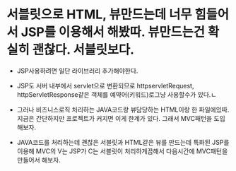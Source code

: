 # 서블릿으로 HTML, 뷰만드는데 너무 힘들어서 JSP를 이용해서 해봤따. 뷰만드는건 확실히 괜찮다. 서블릿보다.

- JSP사용하려면 일단 라이브러리 추가해야한다.

- JSP도 서버 내부에서 servlet으로 변환되므로 httpservletRequest, httpServletResponse같은 객체를 예약어(키워드)로그냥 사용할수가 있다.ㄴ

- 그러나 비즈니스로직 처리하는 JAVA코드랑 뷰담당하는 HTML이랑 한 파일에있따. 지금은 간단하지만 프로젝트가 커지면 이게 한계가 있다. 그래서 MVC패턴을 도입해보자.

- JAVA코드를 처리하는데 괜찮은 서블릿과 HTML같은 뷰를 만드는데 특화된 JSP를 이용해 MVC의 V는 JSP가 C는 서블릿이 처리하게끔해서 다음시간에 MVC패턴을만들어서 해보자.
